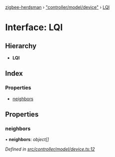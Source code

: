 [zigbee-herdsman](../README.md) › ["controller/model/device"](../modules/_controller_model_device_.md) › [LQI](_controller_model_device_.lqi.md)

# Interface: LQI

## Hierarchy

* **LQI**

## Index

### Properties

* [neighbors](_controller_model_device_.lqi.md#neighbors)

## Properties

###  neighbors

• **neighbors**: *object[]*

*Defined in [src/controller/model/device.ts:12](https://github.com/Koenkk/zigbee-herdsman/blob/293b172/src/controller/model/device.ts#L12)*
